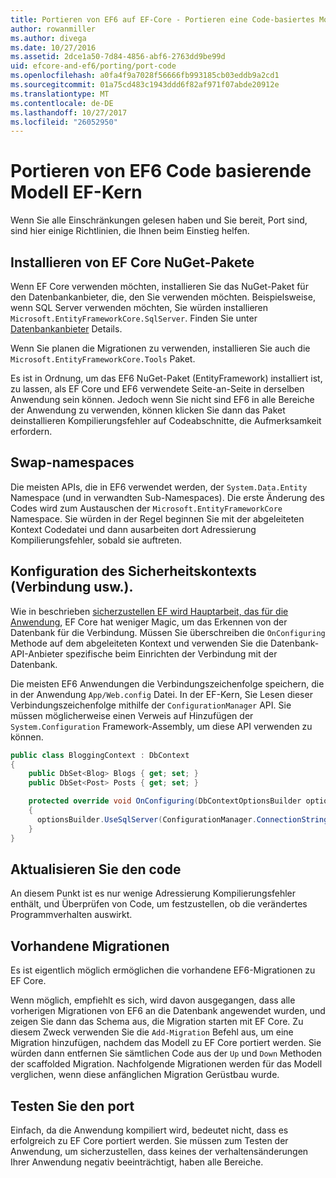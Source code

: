 ```yaml
---
title: Portieren von EF6 auf EF-Core - Portieren eine Code-basiertes Modell
author: rowanmiller
ms.author: divega
ms.date: 10/27/2016
ms.assetid: 2dce1a50-7d84-4856-abf6-2763dd9be99d
uid: efcore-and-ef6/porting/port-code
ms.openlocfilehash: a0fa4f9a7028f56666fb993185cb03eddb9a2cd1
ms.sourcegitcommit: 01a75cd483c1943ddd6f82af971f07abde20912e
ms.translationtype: MT
ms.contentlocale: de-DE
ms.lasthandoff: 10/27/2017
ms.locfileid: "26052950"
---
```

# <a name="porting-an-ef6-code-based-model-to-ef-core"></a>Portieren von EF6 Code basierende Modell EF-Kern

Wenn Sie alle Einschränkungen gelesen haben und Sie bereit, Port sind, sind hier einige Richtlinien, die Ihnen beim Einstieg helfen.

## <a name="install-ef-core-nuget-packages"></a>Installieren von EF Core NuGet-Pakete

Wenn EF Core verwenden möchten, installieren Sie das NuGet-Paket für den Datenbankanbieter, die, den Sie verwenden möchten. Beispielsweise, wenn SQL Server verwenden möchten, Sie würden installieren `Microsoft.EntityFrameworkCore.SqlServer`. Finden Sie unter [Datenbankanbieter](../../core/providers/index.md) Details.

Wenn Sie planen die Migrationen zu verwenden, installieren Sie auch die `Microsoft.EntityFrameworkCore.Tools` Paket.

Es ist in Ordnung, um das EF6 NuGet-Paket (EntityFramework) installiert ist, zu lassen, als EF Core und EF6 verwendete Seite-an-Seite in derselben Anwendung sein können. Jedoch wenn Sie nicht sind EF6 in alle Bereiche der Anwendung zu verwenden, können klicken Sie dann das Paket deinstallieren Kompilierungsfehler auf Codeabschnitte, die Aufmerksamkeit erfordern.

## <a name="swap-namespaces"></a>Swap-namespaces

Die meisten APIs, die in EF6 verwendet werden, der `System.Data.Entity` Namespace (und in verwandten Sub-Namespaces). Die erste Änderung des Codes wird zum Austauschen der `Microsoft.EntityFrameworkCore` Namespace. Sie würden in der Regel beginnen Sie mit der abgeleiteten Kontext Codedatei und dann ausarbeiten dort Adressierung Kompilierungsfehler, sobald sie auftreten.

## <a name="context-configuration-connection-etc"></a>Konfiguration des Sicherheitskontexts (Verbindung usw.).

Wie in beschrieben [sicherzustellen EF wird Hauptarbeit, das für die Anwendung](ensure-requirements.md), EF Core hat weniger Magic, um das Erkennen von der Datenbank für die Verbindung. Müssen Sie überschreiben die `OnConfiguring` Methode auf dem abgeleiteten Kontext und verwenden Sie die Datenbank-API-Anbieter spezifische beim Einrichten der Verbindung mit der Datenbank.

Die meisten EF6 Anwendungen die Verbindungszeichenfolge speichern, die in der Anwendung `App/Web.config` Datei. In der EF-Kern, Sie Lesen dieser Verbindungszeichenfolge mithilfe der `ConfigurationManager` API. Sie müssen möglicherweise einen Verweis auf Hinzufügen der `System.Configuration` Framework-Assembly, um diese API verwenden zu können.

``` csharp
public class BloggingContext : DbContext
{
    public DbSet<Blog> Blogs { get; set; }
    public DbSet<Post> Posts { get; set; }

    protected override void OnConfiguring(DbContextOptionsBuilder optionsBuilder)
    {
      optionsBuilder.UseSqlServer(ConfigurationManager.ConnectionStrings["BloggingDatabase"].ConnectionString);
    }
}
```

## <a name="update-your-code"></a>Aktualisieren Sie den code

An diesem Punkt ist es nur wenige Adressierung Kompilierungsfehler enthält, und Überprüfen von Code, um festzustellen, ob die verändertes Programmverhalten auswirkt.

## <a name="existing-migrations"></a>Vorhandene Migrationen

Es ist eigentlich möglich ermöglichen die vorhandene EF6-Migrationen zu EF Core.

Wenn möglich, empfiehlt es sich, wird davon ausgegangen, dass alle vorherigen Migrationen von EF6 an die Datenbank angewendet wurden, und zeigen Sie dann das Schema aus, die Migration starten mit EF Core. Zu diesem Zweck verwenden Sie die `Add-Migration` Befehl aus, um eine Migration hinzufügen, nachdem das Modell zu EF Core portiert werden. Sie würden dann entfernen Sie sämtlichen Code aus der `Up` und `Down` Methoden der scaffolded Migration. Nachfolgende Migrationen werden für das Modell verglichen, wenn diese anfänglichen Migration Gerüstbau wurde.

## <a name="test-the-port"></a>Testen Sie den port

Einfach, da die Anwendung kompiliert wird, bedeutet nicht, dass es erfolgreich zu EF Core portiert werden. Sie müssen zum Testen der Anwendung, um sicherzustellen, dass keines der verhaltensänderungen Ihrer Anwendung negativ beeinträchtigt, haben alle Bereiche.
